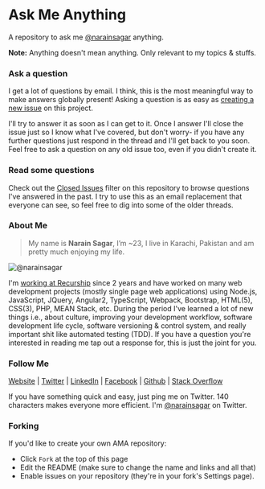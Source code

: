 # Ask Me Anything

A repository to ask me [@narainsagar](https://twitter.com/narainsagar) anything.

**Note:** Anything doesn't mean anything. Only relevant to my topics & stuffs.

### Ask a question

I get a lot of questions by email. I think, this is the most meaningful way to make answers globally present!
Asking a question is as easy as
[creating a new issue](https://github.com/narainsagar/ama/issues/new) on this
project.

I'll try to answer it as soon as I can get to it. Once I answer I'll close the
issue just so I know what I've covered, but don't worry- if you have any further
questions just respond in the thread and I'll get back to you soon. Feel free to
ask a question on any old issue too, even if you didn't create it.

### Read some questions

Check out the [Closed Issues](https://github.com/narainsagar/ama/issues?q=is%3Aissue+is%3Aclosed)
filter on this repository to browse questions I've answered in the past. I try
to use this as an email replacement that everyone can see, so feel free to dig
into some of the older threads.

### About Me

> My name is **Narain Sagar**, I’m ~23, I live in  Karachi, Pakistan and am pretty much enjoying my life.

![@narainsagar](https://avatars0.githubusercontent.com/narainsagar?&s=128)

I'm [working at Recurship](http://narainsagar.com/whoami) since 2 years and have worked on many web development projects (mostly single page web applications) using Node.js, JavaScript, JQuery, Angular2, TypeScript, Webpack, Bootstrap, HTML(5), CSS(3), PHP, MEAN Stack, etc. During the period I've learned a lot of  new things i.e., about culture, improving your development workflow, software development life cycle, software versioning & control system, and really important shit like automated testing (TDD). If you have a question you're interested in reading me tap out a response for, this is just the joint for you.

### Follow Me

[Website](http://narainsagar.com/) | [Twitter](https://twitter.com/narainsagar) | [LinkedIn](https://www.linkedin.com/pk/narainsagar) |  [Facebook](https://facebook.com/NarainSagarPage) | [Github](https://github.com/narainsagar) | [Stack Overflow](www.stackoverflow.com/users/5228251/narainsagar)

If you have something quick and easy, just ping me on Twitter. 140 characters
makes everyone more efficient. I'm [@narainsagar](https://twitter.com/narainsagar) on
Twitter.

### Forking

If you'd like to create your own AMA repository:

- Click `Fork` at the top of this page
- Edit the README (make sure to change the name and links and all that)
- Enable issues on your repository (they're in your fork's Settings page).
